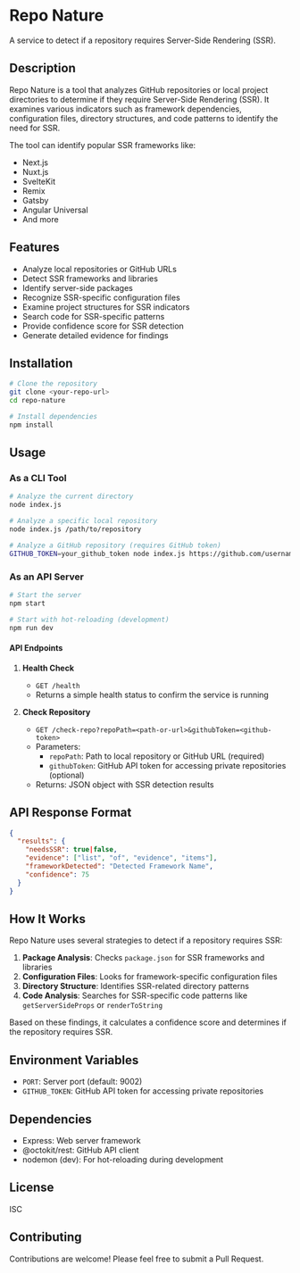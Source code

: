# Repo Nature

A service to detect if a repository requires Server-Side Rendering (SSR).

## Description

Repo Nature is a tool that analyzes GitHub repositories or local project directories to determine if they require Server-Side Rendering (SSR). It examines various indicators such as framework dependencies, configuration files, directory structures, and code patterns to identify the need for SSR.

The tool can identify popular SSR frameworks like:
- Next.js
- Nuxt.js
- SvelteKit
- Remix
- Gatsby
- Angular Universal
- And more

## Features

- Analyze local repositories or GitHub URLs
- Detect SSR frameworks and libraries
- Identify server-side packages
- Recognize SSR-specific configuration files
- Examine project structures for SSR indicators
- Search code for SSR-specific patterns
- Provide confidence score for SSR detection
- Generate detailed evidence for findings

## Installation

```bash
# Clone the repository
git clone <your-repo-url>
cd repo-nature

# Install dependencies
npm install
```

## Usage

### As a CLI Tool

```bash
# Analyze the current directory
node index.js

# Analyze a specific local repository
node index.js /path/to/repository

# Analyze a GitHub repository (requires GitHub token)
GITHUB_TOKEN=your_github_token node index.js https://github.com/username/repo
```

### As an API Server

```bash
# Start the server
npm start

# Start with hot-reloading (development)
npm run dev
```

#### API Endpoints

1. **Health Check**
   - `GET /health`
   - Returns a simple health status to confirm the service is running

2. **Check Repository**
   - `GET /check-repo?repoPath=<path-or-url>&githubToken=<github-token>`
   - Parameters:
     - `repoPath`: Path to local repository or GitHub URL (required)
     - `githubToken`: GitHub API token for accessing private repositories (optional)
   - Returns: JSON object with SSR detection results

## API Response Format

```json
{
  "results": {
    "needsSSR": true|false,
    "evidence": ["list", "of", "evidence", "items"],
    "frameworkDetected": "Detected Framework Name",
    "confidence": 75
  }
}
```

## How It Works

Repo Nature uses several strategies to detect if a repository requires SSR:

1. **Package Analysis**: Checks `package.json` for SSR frameworks and libraries
2. **Configuration Files**: Looks for framework-specific configuration files
3. **Directory Structure**: Identifies SSR-related directory patterns
4. **Code Analysis**: Searches for SSR-specific code patterns like `getServerSideProps` or `renderToString`

Based on these findings, it calculates a confidence score and determines if the repository requires SSR.

## Environment Variables

- `PORT`: Server port (default: 9002)
- `GITHUB_TOKEN`: GitHub API token for accessing private repositories

## Dependencies

- Express: Web server framework
- @octokit/rest: GitHub API client
- nodemon (dev): For hot-reloading during development

## License

ISC

## Contributing

Contributions are welcome! Please feel free to submit a Pull Request.
